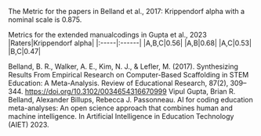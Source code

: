 The Metric for the papers in Belland et al., 2017:
Krippendorf alpha with a nominal scale is 0.875.

Metrics for the extended manualcodings in Gupta et al., 2023
|Raters|Krippendorf alpha|
|:-----|:------|
|A,B,C|0.56|
|A,B|0.68|
|A,C|0.53|
|B,C|0.47|





Belland, B. R., Walker, A. E., Kim, N. J., & Lefler, M. (2017). Synthesizing Results From Empirical Research on Computer-Based Scaffolding in STEM Education: A Meta-Analysis. Review of Educational Research, 87(2), 309–344. https://doi.org/10.3102/0034654316670999
Vipul Gupta, Brian R. Belland, Alexander Billups, Rebecca J. Passonneau. AI for coding education meta-analyses: An open science approach that combines human and machine intelligence. In Artificial Intelligence in Education Technology (AIET) 2023. 